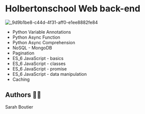 # Holbertonschool Web back-end
![_9d9b1be8-c44d-4f31-aff0-e1ee8882fe84](https://github.com/savvyh/holbertonschool-web_back_end/assets/139894873/8dadcc79-d47d-47fc-91d5-5d6d0c287f81)

* Python Variable Annotations
* Python Async Function
* Python Async Comprehension
* NoSQL - MongoDB
* Pagination
* ES_6 JavaScript - basics
* ES_6 JavaScript - classes
* ES_6 JavaScript - promise
* ES_6 JavaScript - data manipulation
* Caching

## Authors 🧞‍♀️
Sarah Boutier
